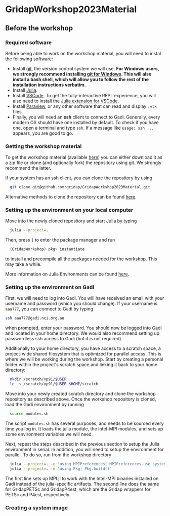 # GridapWorkshop2023Material

## Before the workshop

### Required software

Before being able to work on the workshop material, you will need to instal the following software:

- Install [git](https://git-scm.com/book/en/v2/Getting-Started-Installing-Git), the version control system we will use. **For Windows users, we strongly recommend installing [git for Windows](https://gitforwindows.org/). This will also install a bash shell, which will allow you to follow the rest of the installation instructions verbatim.**
- Install [Julia](https://julialang.org/downloads/platform/).
- Install [VSCode](https://code.visualstudio.com/download). To get the fully-interactive REPL experience, you will also need to install the [Julia extension for VSCode](https://code.visualstudio.com/docs/languages/julia).
- Install [Paraview](https://www.paraview.org/download/), or any other software that can read and display `.vtk` files.
- Finally, you will need an **ssh** client to connect to Gadi. Generally, every modern OS should have one installed by default. To check if you have one, open a terminal and type `ssh`. If a message like `usage: ssh ...` appears, you are good to go.

### Getting the workshop material

To get the workshop material (available [here](https://github.com/gridap/GridapWorkshop2023Material)) you can either download it as a zip file or clone (and optionally fork) the repository using git. We strongly recommend the latter.

If your system has an ssh client, you can clone the repository by using

```bash
  git clone git@github.com:gridap/GridapWorkshop2023Material.git
```

Alternative methods to clone the repository can be found [here](https://docs.github.com/en/repositories/creating-and-managing-repositories/cloning-a-repository).

### Setting up the environment on your local computer

Move into the newly cloned repository and start Julia by typing

```bash
  julia --project=.
```

Then, press `]` to enter the package manager and run

```julia
  (GridapWorkshop) pkg> instantiate
```

to install and precompile all the packages needed for the workshop. This may take a while.

More information on Julia Environments can be found [here](https://pkgdocs.julialang.org/v1/environments/).

### Setting up the environment on Gadi

First, we will need to log into Gadi. You will have received an email with your username and password (which you should change). If your username is `aaa777`, you can connect to Gadi by typing

```bash
ssh aaa777@gadi.nci.org.au
```

when prompted, enter your password. You should now be logged into Gadi and located in your home directory. We would also recommend setting up passwordless ssh access to Gadi (but it is not required).

Additionally to your home directory, you have access to a scratch space, a project-wide shared filesystem that is optimized for parallel access. This is where we will be working during the workshop. Start by creating a personal folder within the project's scratch space and linking it back to your home directory:

```bash
  mkdir /scratch/vp91/$USER
  ln -s /scratch/vp91/$USER $HOME/scratch
```

Move into your newly created scratch directory and clone the workshop repository as described above. Once the workshop repository is cloned, load the Gadi environment by running

```bash
  source modules.sh
```

The script `modules.sh` has several purposes, and needs to be sourced every time you log in. It loads the julia module, the Intel-MPI modules, and sets up some environment variables we will need.

Next, repeat the steps described in the previous section to setup the Julia environment in serial.
In addition, you will need to setup the environment for parallel. To do so, run from the workshop directory

```bash
  julia --project=. -e 'using MPIPreferences; MPIPreferences.use_system_binary()'
  julia --project=. -e 'using Pkg; Pkg.build()'
```

The first line sets up MPI.jl to work with the Intel-MPI binaries installed on Gadi instead of the julia-specific artifacts. The second line does the same for GridapPETSc and GridapP4est, which are the Gridap wrappers for PETSc and P4est, respectively.

### Creating a system image

